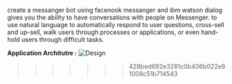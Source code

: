 
create a messanger bot using facenook messanger and ibm watson dialog gives you the ability to have conversations with people on Messenger. to use natural language to automatically respond to user questions, cross-sell and up-sell, walk users through processes or applications, or even hand-hold users through difficult tasks.

**Application Architutre :**
![Design](http://st3.pictub.club/2016/06/12/arc.png)
>>>>>>> 428bed692e3281c0b406b022e91008c51b714543
